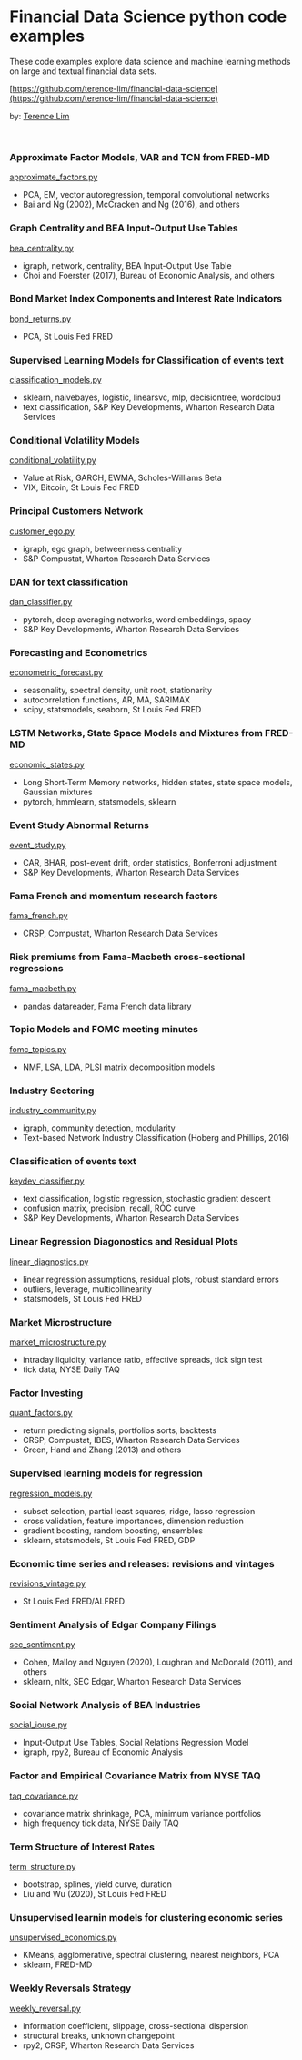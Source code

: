 # Financial Data Science python code examples

These code examples explore data science and machine learning methods
on large and textual financial data sets.

[https://github.com/terence-lim/financial-data-science](https://github.com/terence-lim/financial-data-science)

by: [Terence Lim](https://www.linkedin.com/in/terencelim)

&nbsp;


### Approximate Factor Models, VAR and TCN from FRED-MD

[approximate_factors.py](approximate_factors.py)

- PCA, EM, vector autoregression, temporal convolutional networks
- Bai and Ng (2002), McCracken and Ng (2016), and others

### Graph Centrality and BEA Input-Output Use Tables

[bea_centrality.py](bea_centrality.py)

- igraph, network, centrality, BEA Input-Output Use Table
- Choi and Foerster (2017), Bureau of Economic Analysis, and others

### Bond Market Index Components and Interest Rate Indicators

[bond_returns.py](bond_returns.py)

- PCA, St Louis Fed FRED

### Supervised Learning Models for Classification of events text

[classification_models.py](classification_models.py)

- sklearn, naivebayes, logistic, linearsvc, mlp, decisiontree, wordcloud
- text classification, S&P Key Developments, Wharton Research Data Services

### Conditional Volatility Models

[conditional_volatility.py](conditional_volatility.py)

- Value at Risk, GARCH, EWMA, Scholes-Williams Beta
- VIX, Bitcoin, St Louis Fed FRED

### Principal Customers Network

[customer_ego.py](customer_ego.py)

- igraph, ego graph, betweenness centrality
- S&P Compustat, Wharton Research Data Services

### DAN for text classification

[dan_classifier.py](dan_classifier.py)

- pytorch, deep averaging networks, word embeddings, spacy
- S&P Key Developments, Wharton Research Data Services

### Forecasting and Econometrics

[econometric_forecast.py](econometric_forecast.py)

- seasonality, spectral density, unit root, stationarity
- autocorrelation functions, AR, MA, SARIMAX
- scipy, statsmodels, seaborn, St Louis Fed FRED

### LSTM Networks, State Space Models and Mixtures from FRED-MD

[economic_states.py](economic_states.py)

- Long Short-Term Memory networks, hidden states, state space models, Gaussian mixtures
- pytorch, hmmlearn, statsmodels, sklearn

### Event Study Abnormal Returns

[event_study.py](event_study.py)

- CAR, BHAR, post-event drift, order statistics, Bonferroni adjustment
- S&P Key Developments, Wharton Research Data Services


### Fama French and momentum research factors

[fama_french.py](fama_french.py)

- CRSP, Compustat, Wharton Research Data Services

### Risk premiums from Fama-Macbeth cross-sectional regressions

[fama_macbeth.py](fama_macbeth.py)

- pandas datareader, Fama French data library


### Topic Models and FOMC meeting minutes

[fomc_topics.py](fomc_topics.py)

- NMF, LSA, LDA, PLSI matrix decomposition models

### Industry Sectoring

[industry_community.py](industry_community.py)

- igraph, community detection, modularity
- Text-based Network Industry Classification (Hoberg and Phillips, 2016)

### Classification of events text

[keydev_classifier.py](keydev_classifier.py)

- text classification, logistic regression, stochastic gradient descent
- confusion matrix, precision, recall, ROC curve
- S&P Key Developments, Wharton Research Data Services


### Linear Regression Diagonostics and Residual Plots

[linear_diagnostics.py](linear_diagnostics.py)

- linear regression assumptions, residual plots, robust standard errors
- outliers, leverage, multicollinearity
- statsmodels, St Louis Fed FRED

### Market Microstructure

[market_microstructure.py](market_microstructure.py)

- intraday liquidity, variance ratio, effective spreads, tick sign test
- tick data, NYSE Daily TAQ 

### Factor Investing

[quant_factors.py](quant_factors.py)

- return predicting signals, portfolios sorts, backtests
- CRSP, Compustat, IBES, Wharton Research Data Services
- Green, Hand and Zhang (2013) and others

### Supervised learning models for regression

[regression_models.py](regression_models.py)

- subset selection, partial least squares, ridge, lasso regression
- cross validation, feature importances, dimension reduction
- gradient boosting, random boosting, ensembles
- sklearn, statsmodels, St Louis Fed FRED, GDP

### Economic time series and releases: revisions and vintages

[revisions_vintage.py](revisions_vintage.py)

- St Louis Fed FRED/ALFRED

### Sentiment Analysis of Edgar Company Filings

[sec_sentiment.py](sec_sentiment.py)

- Cohen, Malloy and Nguyen (2020), Loughran and McDonald (2011), and others
- sklearn, nltk, SEC Edgar, Wharton Research Data Services

### Social Network Analysis of BEA Industries

[social_iouse.py](social_iouse.py)

- Input-Output Use Tables, Social Relations Regression Model
- igraph, rpy2, Bureau of Economic Analysis

### Factor and Empirical Covariance Matrix from NYSE TAQ

[taq_covariance.py](taq_covariance.py)

- covariance matrix shrinkage, PCA, minimum variance portfolios
- high frequency tick data, NYSE Daily TAQ

### Term Structure of Interest Rates

[term_structure.py](term_structure.py)

- bootstrap, splines, yield curve, duration
- Liu and Wu (2020), St Louis Fed FRED


### Unsupervised learnin models for clustering economic series

[unsupervised_economics.py](unsupervised_economics.py)

- KMeans, agglomerative, spectral clustering, nearest neighbors, PCA
- sklearn, FRED-MD

### Weekly Reversals Strategy

[weekly_reversal.py](weekly_reversal.py)

- information coefficient, slippage, cross-sectional dispersion
- structural breaks, unknown changepoint
- rpy2, CRSP, Wharton Research Data Services


